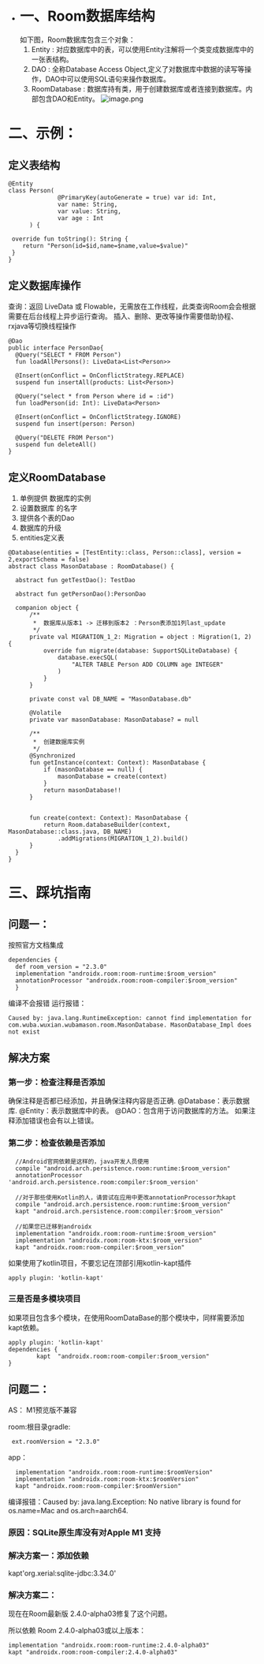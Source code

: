 - # 一、Room数据库结构
  如下图，Room数据库包含三个对象：
  1. Entity : 对应数据库中的表，可以使用Entity注解将一个类变成数据库中的一张表结构。
  2. DAO : 全称Database Access Object,定义了对数据库中数据的读写等操作，DAO中可以使用SQL语句来操作数据库。
  3. RoomDatabase : 数据库持有类，用于创建数据库或者连接到数据库。内部包含DAO和Entity。
  ![image.png](../assets/image_1684224407502_0.png)
# 二、示例：
## 定义表结构
```
@Entity
class Person(
              @PrimaryKey(autoGenerate = true) var id: Int,
              var name: String,
              var value: String,
              var age : Int
      ) {

 override fun toString(): String {
    return "Person(id=$id,name=$name,value=$value)"
 }
}
```
## 定义数据库操作
查询：返回 LiveData 或 Flowable，无需放在工作线程，此类查询Room会会根据需要在后台线程上异步运行查询。 
插入、删除、更改等操作需要借助协程、rxjava等切换线程操作
```
@Dao
public interface PersonDao{
  @Query("SELECT * FROM Person")
  fun loadAllPersons(): LiveData<List<Person>>

  @Insert(onConflict = OnConflictStrategy.REPLACE)
  suspend fun insertAll(products: List<Person>)

  @Query("select * from Person where id = :id")
  fun loadPerson(id: Int): LiveData<Person>

  @Insert(onConflict = OnConflictStrategy.IGNORE)
  suspend fun insert(person: Person)

  @Query("DELETE FROM Person")
  suspend fun deleteAll()
}
```
## 定义RoomDatabase
1. 单例提供 数据库的实例
2. 设置数据库 的名字
3. 提供各个表的Dao
4. 数据库的升级
5. entities定义表
```
@Database(entities = [TestEntity::class, Person::class], version = 2,exportSchema = false)
abstract class MasonDatabase : RoomDatabase() {

  abstract fun getTestDao(): TestDao

  abstract fun getPersonDao():PersonDao

  companion object {
      /**
       *  数据库从版本1 -> 迁移到版本2 ：Person表添加1列last_update
       */
      private val MIGRATION_1_2: Migration = object : Migration(1, 2) {
          override fun migrate(database: SupportSQLiteDatabase) {
              database.execSQL(
                  "ALTER TABLE Person ADD COLUMN age INTEGER"
              )
          }
      }

      private const val DB_NAME = "MasonDatabase.db"

      @Volatile
      private var masonDatabase: MasonDatabase? = null

      /**
       *  创建数据库实例
       */
      @Synchronized
      fun getInstance(context: Context): MasonDatabase {
          if (masonDatabase == null) {
              masonDatabase = create(context)
          }
          return masonDatabase!!
      }


      fun create(context: Context): MasonDatabase {
          return Room.databaseBuilder(context, MasonDatabase::class.java, DB_NAME)
              .addMigrations(MIGRATION_1_2).build()
      }
  }
}
```
# 三、踩坑指南
## 问题一：
按照官方文档集成

```
dependencies {
  def room_version = "2.3.0"
  implementation "androidx.room:room-runtime:$room_version"
  annotationProcessor "androidx.room:room-compiler:$room_version"
  }
```

编译不会报错  运行报错：

```
Caused by: java.lang.RuntimeException: cannot find implementation for com.wuba.wuxian.wubamason.room.MasonDatabase. MasonDatabase_Impl does not exist
```
## 解决方案
### 第一步：检查注释是否添加
确保注释是否都已经添加，并且确保注释内容是否正确.
@Database：表示数据库.
@Entity：表示数据库中的表。
@DAO：包含用于访问数据库的方法。
如果注释添加错误也会有以上错误。
### 第二步：检查依赖是否添加

```
  //Android官网依赖是这样的，java开发人员使用
  compile "android.arch.persistence.room:runtime:$room_version"
  annotationProcessor 'android.arch.persistence.room:compiler:$room_version'

  //对于那些使用Kotlin的人，请尝试在应用中更改annotationProcessor为kapt
  compile "android.arch.persistence.room:runtime:$room_version"
  kapt "android.arch.persistence.room:compiler:$room_version"

  //如果您已迁移到androidx
  implementation "androidx.room:room-runtime:$room_version"
  implementation "androidx.room:room-ktx:$room_version"
  kapt "androidx.room:room-compiler:$room_version"
```
如果使用了kotlin项目，不要忘记在顶部引用kotlin-kapt插件

```
apply plugin: 'kotlin-kapt'
```
### 三是否是多模块项目
如果项目包含多个模块，在使用RoomDataBase的那个模块中，同样需要添加kapt依赖。

```
apply plugin: 'kotlin-kapt'
dependencies {
        kapt  "androidx.room:room-compiler:$room_version"
}
```
## 问题二：
AS： M1预览版不兼容

room:根目录gradle:
```
 ext.roomVersion = "2.3.0"
```
app：

```
  implementation "androidx.room:room-runtime:$roomVersion"
  implementation "androidx.room:room-ktx:$roomVersion"
  kapt "androidx.room:room-compiler:$roomVersion"
```
编译报错：Caused by: java.lang.Exception: No native library is found for os.name=Mac and os.arch=aarch64.
### 原因：SQLite原生库没有对Apple M1 支持
### 解决方案一：添加依赖
kapt'org.xerial:sqlite-jdbc:3.34.0'
### 解决方案二：
现在在Room最新版 2.4.0-alpha03修复了这个问题。

所以依赖 Room 2.4.0-alpha03或以上版本：

```
implementation "androidx.room:room-runtime:2.4.0-alpha03"
kapt "androidx.room:room-compiler:2.4.0-alpha03"
```